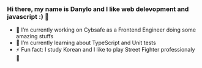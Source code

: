 ### Hi there, my name is Danylo and I like web delevopment and javascript :) 👋

<!--
**dsantoro/dsantoro** is a ✨ _special_ ✨ repository because its `README.md` (this file) appears on your GitHub profile.

Here are some ideas to get you started:


-->

- 🔭 I’m currently working on Cybsafe as a Frontend Engineer doing some amazing stuffs
- 🌱 I’m currently learning about TypeScript and Unit tests
- ⚡ Fun fact: I study Korean and I like to play Street Fighter professionaly 🤣
